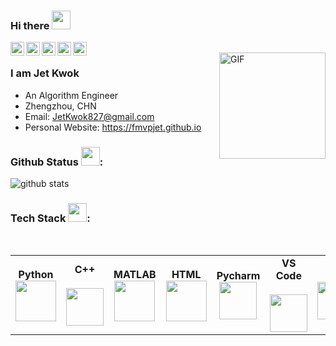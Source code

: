 ### Hi there <img src="https://raw.githubusercontent.com/iampavangandhi/iampavangandhi/master/gifs/Hi.gif" width="30px"></h2>

<a href="https://twitter.com/jetkwok3" target="_blank">
  <img align="left" alt="Ajay's Twitter" width="22px" src="https://cdn.jsdelivr.net/npm/simple-icons@v3/icons/twitter.svg" />
</a>
<a href="https://github.com/FMVPJet" target="_blank">
  <img align="left" alt="Ajay's Github" width="22px" src="https://cdn.jsdelivr.net/npm/simple-icons@v3/icons/github.svg" />
</a>
<a href="https://www.instagram.com/jetkwok_/" target="_blank">
  <img align="left" alt="Ajay's Telegram" width="22px" src="https://cdn.jsdelivr.net/npm/simple-icons@v3/icons/instagram.svg" />
</a>
<a href="https://space.bilibili.com/13480892" target="_blank">
  <img align="left" alt="Ajay's Hackerrank" width="22px" src="https://cdn.jsdelivr.net/npm/simple-icons@v3/icons/bilibili.svg" />
</a>
<a href="https://weibo.com/t9876543210" target="_blank">
  <img align="left" alt="Ajay's Kaggle" width="22px" src="https://cdn.jsdelivr.net/npm/simple-icons@3.1.0/icons/sinaweibo.svg" />
</a>
<br />
<img align="right" height='170px' width='WIDTHpx' alt="GIF" src="https://media.giphy.com/media/137EaR4vAOCn1S/giphy.gif" />


### I am Jet Kwok
- An Algorithm Engineer
- Zhengzhou, CHN
- Email: JetKwok827@gmail.com
- Personal Website: https://fmvpjet.github.io



### Github Status <img src="https://media.giphy.com/media/WUlplcMpOCEmTGBtBW/giphy.gif" width="30">:

<picture decoding="async" loading="lazy">
  <source media="(prefers-color-scheme: light)" srcset="https://pixel-profile.vercel.app/api/github-stats?username=FMVPJet&screen_effect=false&background=linear-gradient(to%20bottom%20right%2C%20%2374dcc4%2C%20%234597e9)">
  <source media="(prefers-color-scheme: dark)" srcset="https://pixel-profile.vercel.app/api/github-stats?username=FMVPJet&screen_effect=true&background=linear-gradient(to%20bottom%20right%2C%20%235580eb%2C%20%232aeeff)">
  <img alt="github stats" src="https://pixel-profile.vercel.app/api/github-stats?username=FMVPJet&screen_effect=false&background=linear-gradient(to%20bottom%20right%2C%20%2374dcc4%2C%20%234597e9)">
</picture>


### Tech Stack <img src="https://media.giphy.com/media/WUlplcMpOCEmTGBtBW/giphy.gif" width="30">:

<br>
<table>
<tbody>
<tr>
<td align="center" width="12%">
<span><b><center>Python</center></b></span> 
<img height=65px src="https://img.icons8.com/color/2x/python.png"> 
</td>

<td align="center" width="12%">
<span><b><center>C++</center></b></span> <br>
<img height=60px src="https://isocpp.org/assets/images/cpp_logo.png"> 
</td>

<td align="center" width="12%">
<span><b><center>MATLAB<br></center></b> 
<img height=65px src="https://img.icons8.com/nolan/2x/matlab.png"> 
</td>

<td align="center" width="12%">
<span><b><center>HTML</center></b></span> 
<img height=65px src="https://img.icons8.com/color/2x/html-5.png"> 
</td>
<!-- </tr>


<tr> -->
<td align="center" width="12%">
<span><b><center>Pycharm</center></b></span> 
<img height=60px src="https://upload.wikimedia.org/wikipedia/commons/1/1d/PyCharm_Icon.svg"> 
</td>

<td align="center" width="12%">
<span><b><center>VS Code</center></b></span> <br>
<img height=60px src="https://cdn.svgporn.com/logos/visual-studio-code.svg"> 
</td>

<td align="center" width="12%">
<span><b><center>Git<br></center></b> 
<img height=60px src="https://cdn.svgporn.com/logos/git-icon.svg"> 
</td>

<td align="center" width="12%">
<span><b><center>Visual Studio</center></b></span> 
<img height=60px src="https://upload.wikimedia.org/wikipedia/commons/archive/5/59/20210214224136%21Visual_Studio_Icon_2019.svg"> 
</td>
</tr>

</tbody>
</table>

<!-- 
| <a href="https://github.com/anuraghazra/github-readme-stats"><img width=300px align="center" src="https://github-readme-stats.vercel.app/api?username=FMVPJet&show_icons=true&include_all_commits=true&theme=buefy&hide_border=true" alt="Anurag's github stats" /></a> | <a href="https://github.com/anuraghazra/github-readme-stats"><img align="center" src="https://github-readme-stats.vercel.app/api/top-langs/?username=FMVPJet&layout=compact&theme=buefy&hide_border=true" /></a> |
| ------------- | ------------- |
-->

